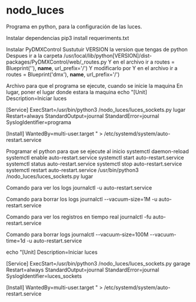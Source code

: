 # nodo_luces
Programa en python, para la configuración de las luces.

Instalar dependencias 
pip3 install requeriments.txt

Instalar PyDMXControl
Sustutuir VERSION la version que tengas de python
Despues ir a la carpeta /usr/local/lib/python[VERSION]/dist-packages/PyDMXControl/web/_routes.py
Y en el archivo ir a routes = Blueprint(''), __name__, url_prefix='/')
Y modificarlo por
Y en el archivo ir a routes = Blueprint('dmx'), __name__, url_prefix='/')

Archivo para que el programa se ejecute, cuando se inicie la maquina
En lugar, poner el lugar donde estara la maquina
echo "[Unit]
Description=Iniciar luces

[Service]
ExecStart=/usr/bin/python3 /nodo_luces/luces_sockets.py lugar
Restart=always
StandardOutput=journal
StandardError=journal
SyslogIdentifier=programa

[Install]
WantedBy=multi-user.target
" > /etc/systemd/system/auto-restart.service

Programar el python para que se ejecute al inicio
systemctl daemon-reload
systemctl enable auto-restart.service
systemctl start auto-restart.service
systemctl status auto-restart.service
systemctl stop auto-restart.service
systemctl restart auto-restart.service
/usr/bin/python3 /nodo_luces/luces_sockets.py lugar

Comando para ver los logs
journalctl -u auto-restart.service

Comando para borrar los logs 
journalctl --vacuum-size=1M -u auto-restart.service

Comando para ver los registros en tiempo real
journalctl -fu auto-restart.service

Comando para borrar logs
journalctl --vacuum-size=100M --vacuum-time=1d -u auto-restart.service

echo "[Unit]
Description=Iniciar luces

[Service]
ExecStart=/usr/bin/python3 /nodo_luces/luces_sockets.py garage
Restart=always
StandardOutput=journal
StandardError=journal
SyslogIdentifier=luces_sockets

[Install]
WantedBy=multi-user.target
" > /etc/systemd/system/auto-restart.service